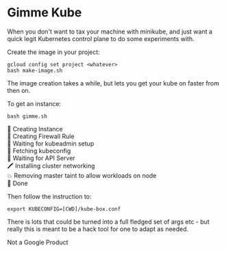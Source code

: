 # Gimme Kube

When you don't want to tax your machine with minikube, and just want a quick
legit Kubernetes control plane to do some experiments with.

Create the image in your project:

```
gcloud config set project <whatever>
bash make-image.sh
```

The image creation takes a while, but lets you get your kube on faster from
then on.

To get an instance:

```
bash gimme.sh
```


📍 Creating Instance  
👮 Creating Firewall Rule  
🔧 Waiting for kubeadmin setup  
💫 Fetching kubeconfig  
🔌 Waiting for API Server  
🖍  Installing cluster networking  
💥 Removing master taint to allow workloads on node  
🎉 Done


Then follow the instruction to:

```
export KUBECONFIG=[CWD]/kube-box.conf
```


There is lots that could be turned into a full fledged set of args etc - but
really this is meant to be a hack tool for one to adapt as needed.

Not a Google Product
